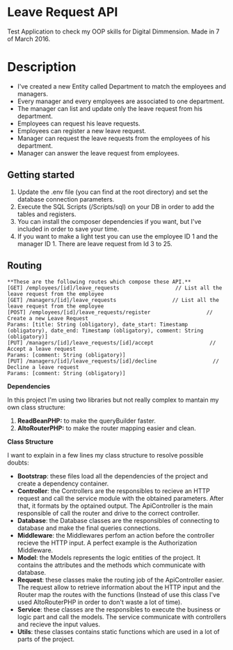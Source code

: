 # Leave Request API
Test Application to check my OOP skills for Digital Dimmension. Made in 7 of March 2016.
# Description

* I've created a new Entity called Department to match the employees and managers.
* Every manager and every employees are associated to one department.
* The manager can list and update only the leave request from his department.
* Employees can request his leave requests.
* Employees can register a new leave request.
* Manager can request the leave requests from the employees of his department.
* Manager can answer the leave request from employees.

## Getting started

1. Update the .env file (you can find at the root directory) and set the database connection parameters.
2. Execute the SQL Scripts (/Scripts/sql) on your DB in order to add the tables and registers.
3. You can install the composer dependencies if you want, but I've included in order to save your time.
4. If you want to make a light test you can use the employee ID 1 and the manager ID 1. There are leave request from Id 3 to 25.

## Routing
```
**These are the following routes which compose these API.**
[GET] /employees/[id]/leave_requests                  // List all the leave request from the employee
[GET] /managers/[id]/leave_requests                  // List all the leave request from the employee
[POST] /employees/[id]/leave_requests/register                  // Create a new Leave Request
Params: [title: String (obligatory), date_start: Timestamp (obligatory), date_end: Timestamp (obligatory), comment: String (obligatory)]
[PUT] /managers/[id]/leave_requests/[id]/accept                  // Accept a leave request
Params: [comment: String (obligatory)]
[PUT] /managers/[id]/leave_requests/[id]/decline                  // Decline a leave request
Params: [comment: String (obligatory)]
```

**Dependencies**

In this project I'm using two libraries but not really complex to mantain my own class structure:
 1. **ReadBeanPHP:** to make the queryBuilder faster.
 2. **AltoRouterPHP:** to make the router mapping easier and clean.

**Class Structure**

I want to explain in a few lines my class structure to resolve possible doubts:
* **Bootstrap**: these files load all the dependencies of the project and create a dependency container.
* **Controller**: the Controllers are the responsibles to recieve an HTTP request and call the service module with the obtained parameters. After that, it formats by the optained output. The ApiController is the main responsible of call the router and drive to the correct controller.
* **Database**: the Database classes are the responsibles of connecting to database and make the final queries connections.
* **Middleware**: the Middlewares perfom an action before the controller recieve the HTTP input. A perfect example is the Authorization Middleware.
* **Model**: the Models represents the logic entities of the project. It contains the attributes and the methods which communicate with database.
* **Request**: these classes make the routing job of the ApiController easier. The request allow to retrieve information about the HTTP input and the Router map the routes with the functions (Instead of use this class I've used AltoRouterPHP in order to don't waste a lot of time).
* **Service**: these classes are the responsibles to execute the business or logic part and call the models. The service communicate with controllers and recieve the input values.
* **Utils**: these classes contains static functions which are used in a lot of parts of the project.

